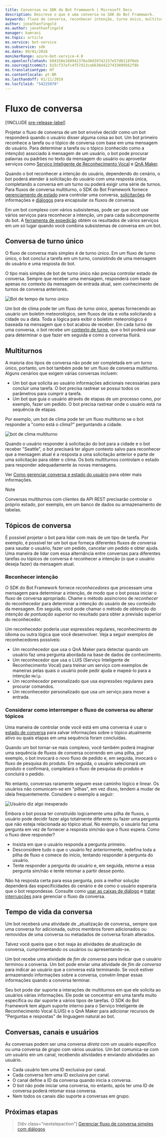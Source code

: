```yaml
---
title: Conversas no SDK do Bot Framework | Microsoft Docs
description: Descreve o que é uma conversa no SDK do Bot Framework.
keywords: fluxo de conversa, reconhecer intenção, turno único, multiturno, conversa de bot
author: jonathanfingold
ms.author: jonathanfingold
manager: kamrani
ms.topic: article
ms.service: bot-service
ms.subservice: sdk
ms.date: 09/01/2018
monikerRange: azure-bot-service-4.0
ms.openlocfilehash: b94150e168942370a38d39742157e57d0118f0eb
ms.sourcegitcommit: b15cf37afc4f57d13ca6636d4227433809562f8b
ms.translationtype: HT
ms.contentlocale: pt-BR
ms.lasthandoff: 01/11/2019
ms.locfileid: "54225070"
---
```

# <a name="conversation-flow"></a>Fluxo de conversa
[!INCLUDE [pre-release-label](../includes/pre-release-label.md)]

Projetar o fluxo de conversa de um bot envolve decidir como um bot responderá quando o usuário disser alguma coisa ao bot. Um bot primeiro reconhece a tarefa ou o tópico de conversa com base em uma mensagem do usuário. Para determinar a tarefa ou o tópico (conhecido como a *intenção*) associado à mensagem de um usuário, o bot pode procurar palavras ou padrões no texto da mensagem do usuário ou aproveitar serviços como [Serviço Inteligente de Reconhecimento Vocal](bot-builder-concept-luis.md) e [QnA Maker](https://docs.microsoft.com/en-us/azure/cognitive-services/qnamaker/overview/overview).

Quando o bot reconhecer a intenção do usuário, dependendo do cenário, o bot poderá atender à solicitação do usuário com uma resposta única, completando a conversa em um turno ou poderá exigir uma série de turnos. Para fluxos de conversa multiturno, o SDK do Bot Framework fornece [gerenciamento de estado](./bot-builder-howto-v4-state.md) para controlar uma conversa, [solicitações](bot-builder-prompts.md) de informações e [diálogos](bot-builder-dialog-manage-conversation-flow.md) para encapsular os fluxos de conversa.

Em um bot complexo com vários subsistemas, pode ser que você use vários serviços para reconhecer a intenção, um para cada subcomponente do bot. A [ferramenta de expedição](bot-builder-tutorial-dispatch.md) obtém os resultados de vários serviços em um só lugar quando você combina subsistemas de conversa em um bot.

<!-- 
A conversation identifies a series of activities sent between a bot and a user on a specific channel and represents an interaction between one or more bots and either a _direct_ conversation with a specific user or a _group_ conversation with multiple users.
A bot communicates with a user on a channel by receiving activities from, and sending activities to the user.

- Each user has an ID that is unique per channel.
- Each conversation has an ID that is unique per channel.
- The channel sets the conversation ID when it starts the conversation.
- The bot cannot start a conversation; however, once it has a conversation ID, it can resume that conversation.
- Not all channels support group conversations.
-->

## <a name="single-turn-conversation"></a>Conversa de turno único

O fluxo de conversa mais simples é de turno único. Em um fluxo de turno único, o bot conclui a tarefa em um turno, consistindo de uma mensagem do usuário e uma resposta do bot.

<!-- The following isn't always true, it's a generalization -->

O tipo mais simples de bot de turno único não precisa controlar estado de conversa. Sempre que receber uma mensagem, responderá com base apenas no contexto da mensagem de entrada atual, sem conhecimento de turnos de conversa anteriores.

![Bot de tempo de turno único](./media/concept-conversation/weather-single-turn.png)

Um bot de clima pode ter um fluxo de turno único, apenas fornecendo ao usuário um boletim meteorológico, sem fluxos de ida e volta solicitando a cidade ou a data. Toda a lógica para exibir o boletim meteorológico é baseada na mensagem que o bot acabou de receber. Em cada turno de uma conversa, o bot recebe um [contexto de turno](bot-builder-concept-activity-processing.md#turn-context), que o bot poderá usar para determinar o que fazer em seguida e como a conversa fluirá.

## <a name="multiple-turns"></a>Multiturnos

A maioria dos tipos de conversa não pode ser completada em um turno único, portanto, um bot também pode ter um fluxo de conversa multiturno. Alguns cenários que exigem várias conversas incluem:

* Um bot que solicita ao usuário informações adicionais necessárias para concluir uma tarefa. O bot precisa rastrear se possui todos os parâmetros para cumprir a tarefa.
* Um bot que guia o usuário através de etapas de um processo como, por exemplo, fazer um pedido. O bot precisa rastrear onde o usuário está na sequência de etapas.

Por exemplo, um bot de clima pode ter um fluxo multiturno se o bot responder a "como está o clima?" perguntando a cidade.

![bot de clima multiturno](./media/concept-conversation/weather-multi-turn.png)

Quando o usuário responder à solicitação do bot para a cidade e o bot receber "Seattle", o bot precisará ter algum contexto salvo para reconhecer que a mensagem atual é a resposta a uma solicitação anterior e parte de uma solicitação para obter o clima. Os bots multiturnos controlam o estado para responder adequadamente às novas mensagens.

Ver [Como gerenciar conversa e estado do usuário](bot-builder-howto-v4-state.md) para obter mais informações.

> [!NOTE]
> Conversas multiturnos com clientes da API REST precisarão controlar o próprio estado, por exemplo, em um banco de dados ou armazenamento de tabelas.

## <a name="conversation-topics"></a>Tópicos de conversa

É possível projetar o bot para lidar com mais de um tipo de tarefa. Por exemplo, é possível ter um bot que forneça diferentes fluxos de conversa para saudar o usuário, fazer um pedido, cancelar um pedido e obter ajuda. Uma maneira de lidar com essa alternância entre conversas para diferentes tarefas ou tópicos de conversa é reconhecer a intenção (o que o usuário deseja fazer) da mensagem atual.

### <a name="recognize-intent"></a>Reconhecer intenção

O SDK do Bot Framework fornece _reconhecedores_ que processam uma mensagem para determinar a intenção, de modo que o bot possa iniciar o fluxo de conversa apropriado. Chame o método assíncrono de _reconhecer_ do reconhecedor para determinar a intenção do usuário de seu conteúdo da mensagem. Em seguida, você pode chamar o método de _obtenção da intenção de pontuação superior_ no resultado para obter a previsão superior do reconhecedor.

Um reconhecedor poderia usar expressões regulares, reconhecimento de idioma ou outra lógica que você desenvolver. Veja a seguir exemplos de reconhecedores possíveis:

* Um reconhecedor que usa o QnA Maker para detectar quando um usuário faz uma pergunta abordada na base de dados de conhecimento.
* Um reconhecedor que usa o LUIS (Serviço Inteligente de Reconhecimento Vocal) para treinar um serviço com exemplos de maneiras pelas quais o usuário pode pedir ajuda e mapeá-lo para a intenção `Help`.
* Um reconhecedor personalizado que usa expressões regulares para procurar comandos.
* Um reconhecedor personalizado que usa um serviço para mover a entrada.

### <a name="consider-how-to-interrupt-conversation-flow-or-change-topics"></a>Considerar como interromper o fluxo de conversa ou alterar tópicos

Uma maneira de controlar onde você está em uma conversa é usar o [estado de conversa](bot-builder-howto-v4-state.md) para salvar informações sobre o tópico atualmente ativo ou quais etapas em uma sequência foram concluídas.

Quando um bot tornar-se mais complexo, você também poderá imaginar uma sequência de fluxos de conversa ocorrendo em uma pilha, por exemplo, o bot invocará o novo fluxo de pedido e, em seguida, invocará o fluxo de pesquisa do produto. Em seguida, o usuário selecionará um produto e confirmará, completará o fluxo de pesquisa do produto e concluirá o pedido.

No entanto, conversas raramente seguem esse caminho lógico e linear. Os usuários não comunicam-se em "pilhas", em vez disso, tendem a mudar de ideia frequentemente. Considere o exemplo a seguir:

![Usuário diz algo inesperado](./media/concept-conversation/interruption.png)

Embora o bot possa ter construído logicamente uma pilha de fluxos, o usuário pode decidir fazer algo totalmente diferente ou fazer uma pergunta que não esteja relacionada ao tópico atual. No exemplo, o usuário faz uma pergunta em vez de fornecer a resposta sim/não que o fluxo espera. Como o fluxo deve responder?

* Insista em que o usuário responda a pergunta primeiro.
* Desconsidere tudo o que o usuário fez anteriormente, redefina toda a pilha de fluxo e comece do início, tentando responder à pergunta do usuário.
* Tente responder a pergunta do usuário e, em seguida, retorne a essa pergunta sim/não e tente retomar a partir desse ponto.

Não há resposta certa para essa pergunta, pois a melhor solução dependerá das especificidades do cenário e de como o usuário esperaria que o bot respondesse. Consulte como [usar as caixas de diálogo](bot-builder-dialog-manage-conversation-flow.md) e [tratar interrupções](bot-builder-howto-handle-user-interrupt.md) para gerenciar o fluxo da conversa.

## <a name="conversation-lifetime"></a>Tempo de vida da conversa

<!-- Note: these activities are dependent on whether the channel actually sends them. Also, we should add links --> Um bot receberá uma atividade de _atualização de conversa_ sempre que uma conversa for adicionada, outros membros forem adicionados ou removidos de uma conversa ou metadados de conversa foram alterados.
Talvez você queira que o bot reaja às atividades de atualização de conversa, cumprimentando os usuários ou apresentando-se.

Um bot recebe uma atividade de _fim de conversa_ para indicar que o usuário terminou a conversa. Um bot pode enviar uma atividade de _fim de conversa_ para indicar ao usuário que a conversa está terminando.
Se você estiver armazenando informações sobre a conversa, convém limpar essas informações quando a conversa terminar.

<!--  Types of conversations -->

Seu bot pode dar suporte a interações de multiturnos em que ele solicita ao usuários várias informações. Ele pode se concentrar em uma tarefa muito específica ou dar suporte a vários tipos de tarefas.
O SDK do Bot Framework tem algum suporte interno para o Serviço Inteligente de Reconhecimento Vocal (LUIS) e o QnA Maker para adicionar recursos de "Perguntas e respostas" de linguagem natural ao bot.

## <a name="conversations-channels-and-users"></a>Conversas, canais e usuários

As conversas podem ser uma conversa _direta_ com um usuário específico ou uma conversa de _grupo_ com vários usuários.
Um bot comunica-se com um usuário em um canal, recebendo atividades e enviando atividades ao usuário.

* Cada usuário tem uma ID exclusiva por canal.
* Cada conversa tem uma ID exclusiva por canal.
* O canal define a ID da conversa quando inicia a conversa.
* O bot não pode iniciar uma conversa, no entanto, após ter uma ID de conversa poderá retomar essa conversa.
* Nem todos os canais dão suporte a conversas em grupo.

## <a name="next-steps"></a>Próximas etapas

> [!div class="nextstepaction"]
> [Gerenciar fluxo de conversa simples com diálogos](bot-builder-dialog-manage-conversation-flow.md)

<!-- In addition, your bot can send activities back to the user, either _proactively_, in response to internal logic, or _reactively_, in response to an activity from the user or channel.-->
<!--TODO: Link to messaging how tos.-->
